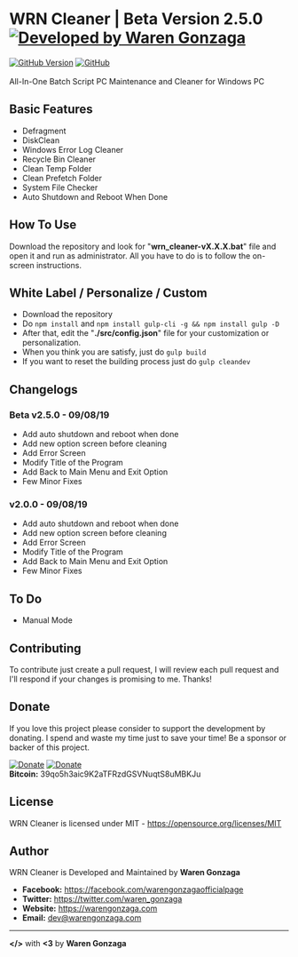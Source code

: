 # WRN Cleaner | Beta Version 2.5.0 [![Developed by Waren Gonzaga](https://img.shields.io/badge/Developed%20by-Waren%20Gonzaga-blue.svg?longCache=true&style=for-the-badge)](https://facebook.com/warengonzagaofficialpage)

[![GitHub Version](https://img.shields.io/github/release/WarenGonzaga/WRN-Cleaner.svg?style=for-the-badge)](https://github.com/WarenGonzaga/WRN-Cleaner/)
[![GitHub](https://img.shields.io/github/license/WarenGonzaga/WRN-Cleaner.svg?style=for-the-badge)](https://github.com/WarenGonzaga/WRN-Cleaner)<br/><br/>All-In-One Batch Script PC Maintenance and Cleaner for Windows PC

## Basic Features
* Defragment
* DiskClean
* Windows Error Log Cleaner
* Recycle Bin Cleaner
* Clean Temp Folder
* Clean Prefetch Folder
* System File Checker
* Auto Shutdown and Reboot When Done

## How To Use
Download the repository and look for "**wrn_cleaner-vX.X.X.bat**" file and open it and run as administrator. All you have to do is to follow the on-screen instructions.

## White Label / Personalize / Custom
* Download the repository
* Do ``` npm install ``` and ``` npm install gulp-cli -g && npm install gulp -D ```
* After that, edit the "__./src/config.json__" file for your customization or personalization.
* When you think you are satisfy, just do ``` gulp build ```
* If you want to reset the building process just do ``` gulp cleandev ```

## Changelogs

### Beta v2.5.0 - 09/08/19
* Add auto shutdown and reboot when done
* Add new option screen before cleaning
* Add Error Screen
* Modify Title of the Program
* Add Back to Main Menu and Exit Option
* Few Minor Fixes

### v2.0.0 - 09/08/19
* Add auto shutdown and reboot when done
* Add new option screen before cleaning
* Add Error Screen
* Modify Title of the Program
* Add Back to Main Menu and Exit Option
* Few Minor Fixes

## To Do
* Manual Mode

## Contributing
To contribute just create a pull request, I will review each pull request and I'll respond if your changes is promising to me. Thanks!

## Donate

If you love this project please consider to support the development by donating. I spend and waste my time just to save your time! Be a sponsor or backer of this project.<br>

[![Donate](https://img.shields.io/badge/Donate-PayPal-blue.svg)](https://paypal.me/warengonzagaofficial)
[![Donate](https://img.shields.io/badge/Donate-Buy%20Me%20A%20Coffee-orange.svg)](https://www.buymeacoffee.com/warengonzagadev)<br/>
**Bitcoin:** 39qo5h3aic9K2aTFRzdGSVNuqtS8uMBKJu

## License

WRN Cleaner is licensed under MIT - https://opensource.org/licenses/MIT

## Author

WRN Cleaner is Developed and Maintained by **Waren Gonzaga**

- **Facebook:** https://facebook.com/warengonzagaofficialpage
- **Twitter:** https://twitter.com/waren_gonzaga
- **Website:** https://warengonzaga.com
- **Email:** dev@warengonzaga.com

---

**</>** with **<3** by **Waren Gonzaga**
